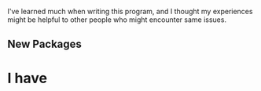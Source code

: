 I've learned much when writing this program, and I thought my experiences might be helpful to other people who might encounter same issues. 

## New Packages
# I have 
